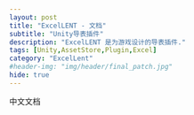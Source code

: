 ```yaml
---
layout: post
title: "ExcelLENT - 文档"
subtitle: "Unity导表插件"
description: "ExcelLENT 是为游戏设计的导表插件."
tags: [Unity,AssetStore,Plugin,Excel]
category: "ExcelLent"
#header-img: "img/header/final_patch.jpg"
hide: true
---
```


中文文档